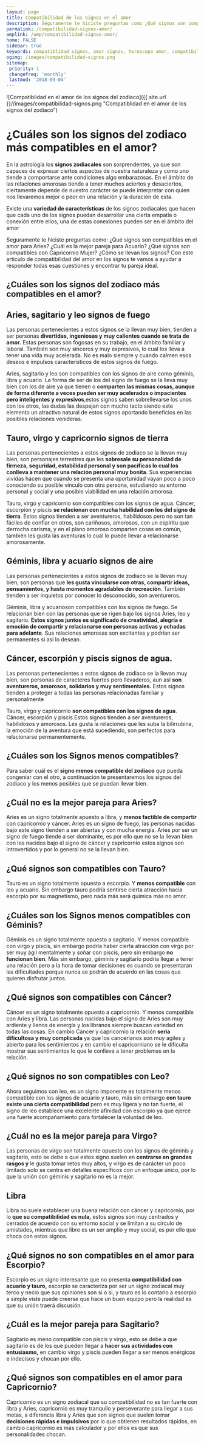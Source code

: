 ```yaml
---
layout: page
title: Compatibilidad de los Signos en el amor
description: Seguramente te hiciste preguntas como ¿Qué signos son compatibles en el amor para Aries? ¿Cuál es la mejor pareja para Acuario? ¿Qué signos son compatibles con Capricornio Mujer? ¿Cómo se llevan los signos? Con este articulo te ayudamos.
permalink: /compatibilidad-signos-amor/
amplink: /amp/compatibilidad-signos-amor/
home: FALSE
sidebar: true
keywords: compatiblidad signos, amor signos, horoscopo amor, compatibilidad en el amor, mejor pareja, como se llevan los signos, astrologia, carta natal, astrología, lectura del tarot, signos del zodiaco, horoscopos, astros, cambio de estaciones
ogimg: /images/compatibilidad-signos.png
sitemap:
 priority: 1
 changefreq: 'monthly'
 lastmod: '2018-09-04'
---
```


![Compatiblidad en el amor de los signos del zodiaco]({{ site.url }}//images/compatibilidad-signos.png "Compatiblidad en el amor de los signos del zodiaco")

# ¿Cuáles son los signos del zodiaco más compatibles en el amor?

En la astrología los **signos zodiacales** son sorprendentes, ya que son capaces de expresar ciertos aspectos de nuestra naturaleza y como uno tiende a comportarse ante condiciones algo embarazosas. En el ámbito de las relaciones amorosas tiende a tener muchos aciertos y desaciertos, ciertamente depende de nuestro carácter se puede interpretar con quien nos llevaremos mejor o peor en una relación y la duración de esta.

Existe una **variedad de características** de los signos zodiacales que hacen que cada uno de los signos puedan desarrollar una cierta empatía o conexión entre ellos, una de estas conexiones pueden ser en el ámbito del amor

Seguramente te hiciste preguntas como: ¿Qué signos son compatibles en el amor para Aries? ¿Cuál es la mejor pareja para Acuario? ¿Qué signos son compatibles con Capricornio Mujer? ¿Cómo se llevan los signos? Con este articulo de compatibilidad del amor en los signos te vamos a ayudar a responder todas esas cuestiones y encontrar tu pareja ideal.

## ¿Cuáles son los signos del zodiaco más compatibles en el amor?

## Aries, sagitario y leo signos de fuego

Las personas pertenecientes a estos signos se la llevan muy bien, tienden a ser personas **divertidas, ingeniosas y muy calientes cuando se trata de amor.** Estas personas son fogosas en su trabajo, en el ámbito familiar y laboral. También son muy sinceros y muy expresivos, lo cual los lleva a tener una vida muy acelerada. No es malo siempre y cuando calmen esos deseos e impulsos característicos de estos signos de fuego.

Aries, sagitario y leo son compatibles con los signos de aire como géminis, libra y acuario. La forma de ser de los del signo de fuego se la lleva muy bien con los de aire ya que tienen o **comparten las mismas cosas, aunque de forma diferente a veces pueden ser muy acelerados o impacientes pero inteligentes y expresivos**,estos signos saben sobrellevarse los unos con los otros, las dudas las despejan con mucho tacto siendo este elemento un atractivo natural de estos signos aportando beneficios en las posibles relaciones venideras.

## Tauro, virgo y capricornio signos de tierra

Las personas pertenecientes a estos signos de zodiaco se la llevan muy bien, son personajes terrestres que les **sobresale su personalidad de firmeza, seguridad, estabilidad personal y son pacíficas lo cual los conlleva a mantener una relación personal muy bonita**. Sus experiencias vividas hacen que cuando se presenta una oportunidad vayan poco a poco conociendo su posible vínculo con otra persona, estudiando su entorno personal y social y una posible viabilidad en una relación amorosa.

Tauro, virgo y capricornio son compatibles con los signos de agua. Cáncer, escorpión y piscis **se relacionan con mucha habilidad con los del signo de tierra**. Estos signos tienden a ser aventureros, habilidosos pero no son tan fáciles de confiar en otros, son cariñosos, amorosos, con un espíritu que derrocha carisma, y en el plano amoroso comparten cosas en común, también les gusta las aventuras lo cual lo puede llevar a relacionarse amorosamente.

## Géminis, libra y acuario signos de aire

Las personas pertenecientes a estos signos de zodiaco se la llevan muy bien, son personas que **les gusta vincularse con otras, compartir ideas, pensamientos, y hasta momentos agradables de recreación**. También tienden a ser inquietos por conocer lo desconocido, son aventureros.

Géminis, libra y acuarioson compatibles con los signos de fuego. Se relacionan bien con las personas que se rigen bajo los signos Aries, leo y sagitario. **Estos signos juntos es significado de creatividad, alegría e emoción de compartir y relacionarse con personas activas y echadas para adelante**. Sus relaciones amorosas son excitantes y podrían ser permanentes si así lo desean.

## Cáncer, escorpión y piscis signos de agua.

Las personas pertenecientes a estos signos de zodiaco se la llevan muy bien, son personas de caracteres fuertes pero llevaderos, aun así **son aventureros, amorosos, solidarios y muy sentimentales.** Estos signos tienden a proteger a todas las personas relacionadas familiar y personalmente

Tauro, virgo y capricornio **son compatibles con los signos de agua**. Cáncer, escorpión y piscis.Estos signos tienden a ser aventureros, habilidosos y amorosos. Les gusta la relaciones que les suba la bilirrubina, la emoción de la aventura que está sucediendo, son perfectos para relacionarse permanentemente.


## ¿Cuáles son los Signos menos compatibles?

Para saber cuál es el **signo menos compatible del zodiaco** que pueda congeniar con el otro, a continuación te presentaremos los signos del zodiaco y los menos posibles que se puedan llevar bien.

## ¿Cuál no es la mejor pareja para Aries?

Aries es un signo totalmente apuesto a libra, y **menos factible de compartir** con capricornio y cáncer. Aries es un signo de fuego, las personas nacidas bajo este signo tienden a ser abiertas y con mucha energía. Aries por ser un signo de fuego tiende a ser dominante, es por ello que no se la llevan bien con los nacidos bajo el signo de cáncer y capricornio estos signos son introvertidos y por lo general no se la llevan bien.

## ¿Qué signos son compatibles con Tauro?

Tauro es un signo totalmente opuesto a escorpio. Y **menos compatible** con leo y acuario. Sin embargo tauro podría sentirse cierta atracción hacia escorpio por su magnetismo, pero nada más será química más no amor.

## ¿Cuáles son los Signos menos compatibles con Géminis?

Géminis es un signo totalmente opuesto a sagitario. Y menos compatible con virgo y piscis, sin embargo podría haber cierta atracción con virgo por ser muy ágil mentalmente y soñar con piscis, pero sin embargo **no funcionan bien**. Más sin embargo, géminis y sagitario podría llegar a tener una relación pero a la hora de tomar decisiones es cuando se presentaran las dificultades porque nunca se podrán de acuerdo en las cosas que quieren disfrutar juntos.

## ¿Qué signos son compatibles con Cáncer?

Cáncer es un signo totalmente opuesto a capricornio. Y menos compatible con Aries y libra. Las personas nacidas bajo el signo de Aries son muy ardiente y llenos de energía y los líbranos siempre buscan variedad en todas las cosas. En cambio Cáncer y capricornio la relación **seria dificultosa y muy complicada** ya que los cancerianos son muy agiles y abierto para los sentimientos y en cambio el capricorniano se le dificulta mostrar sus sentimientos lo que le conlleva a tener problemas en la relación.

## ¿Qué signos no son compatibles con Leo?

Ahora seguimos con leo, es un signo imponente es totalmente menos compatible con los signos de acuario y tauro, más sin embargo **con tauro existe una cierta compatibilidad** pero es muy ligera y no tan fuerte, el signo de leo establece una excelente afinidad con escorpio ya que ejerce una fuerte acompañamiento para fortalecer la voluntad de leo.

## ¿Cuál no es la mejor pareja para Virgo?

Las personas de virgo son totalmente opuesto con los signos de géminis y sagitario, esto se debe a que estos signo suelen en **centrarse en grandes rasgos y** le gusta tomar retos muy altos, y virgo es de carácter un poco limitado solo se centra en detalles específicos con un enfoque único, por lo que la unión con géminis y sagitario no es la mejor.

## Libra

Libra no suele establecer una buena relación con cáncer y capricornio, por lo **que su compatibilidad es nula,** estos signos son muy centrados y cerrados de acuerdo con su entorno social y se limitan a su círculo de amistades, mientras que libre es un ser amplio y muy social, es por ello que choca con estos signos.

## ¿Qué signos no son compatibles en el amor para Escorpio?

Escorpio es un signo interesante que no presenta **compatibilidad con acuario y tauro,** escorpio se caracteriza por ser un signo zodiacal muy terco y necio que sus opiniones son si o si, y tauro es lo contario a escorpio a simple viste puede creerse que hace un buen equipo pero la realidad es que su unión traerá discusión.

## ¿Cuál es la mejor pareja para Sagitario?

Sagitario es meno compatible con piscis y virgo, esto se debe a que sagitario es de los que pueden llegar a **hacer sus actividades con entusiasmo,** en cambio virgo y piscis pueden llegar a ser menos enérgicos e indecisos y chocan por ello.

## ¿Qué signos son compatibles en el amor para Capricornio?

Capricornio es un signo zodiacal que su compatibilidad no es tan fuerte con libra y Aries, capricornio es muy tranquilo y perseverante para llegar a sus metas, a diferencia libra y Aries que son signos que suelen tomar **decisiones rápidas e impulsivos** por lo que obtienen resultados rápidos, en cambio capricornio es más calculador y por ellos es que sus personalidades chocan.
